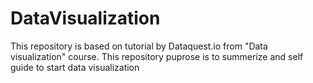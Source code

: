 # DataVisualization
This repository is based on tutorial by Dataquest.io from "Data visualization" course. This repository puprose is to summerize and self guide to start data visualization 
